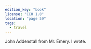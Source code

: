 ```yaml
---
edition_key: "book"
license: "CC0 1.0"
location: "page 59"
tags:
  - travel
---
```

John Addenstall from Mr. Emery. I wrote.

